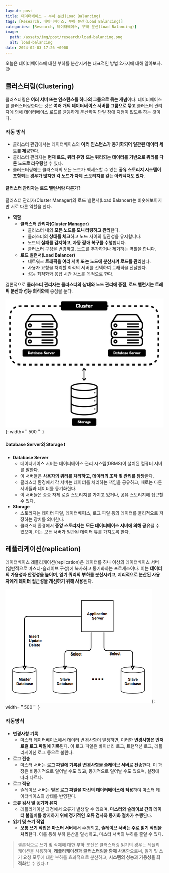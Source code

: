 ```yaml
---
layout: post
title: 데이터베이스 - 부하 분산(Load Balancing)
tags: [Research, 데이터베이스, 부하 분산(Load Balancing)]
categories: [Research, 데이터베이스, 부하 분산(Load Balancing)]
image:
  path: /assets/img/post/research/load-balancing.png
  alt: load-balancing
date: 2024-02-03 17:26 +0900
---
```


오늘은 데이터베이스에 대한 부하를 분산시키는 대표적인 방법 2가지에 대해 알아보자. 😉

## 클러스터링(Clustering)

클러스터링은 **여러 서버 또는 인스턴스를 하나의 그룹으로 묶는 개념**이다.
데이터베이스를 클러스터링한다는 것은 **여러 개의 데이터베이스 서버를 그룹으로 묶고** 클러스터 관리자에 의해 데이터베이스 로드를 균등하게 분산하여 단일 장애 지점이 없도록 하는 것이다.

### 작동 방식

- 클러스터 환경에서는 데이터베이스의 **여러 인스턴스가 동기화되어 일관된 데이터 세트를 제공**한다.
- 클러스터 관리자는 **현재 로드, 쿼리 유형 또는 쿼리되는 데이터를 기반으로 쿼리를 다른 노드로 라우팅**할 수 있다.
- 클러스터링에는 클러스터의 모든 노드가 액세스할 수 있는 **공유 스토리지 시스템이 포함되는 경우가 많지만 각 노드가 자체 스토리지를 갖는 아키텍처도 있다**.

#### 클러스터 관리자는 로드 밸런서랑 다른가?

클러스터 관리자(Cluster Manager)와 로드 밸런서(Load Balancer)는 비슷해보이지만 서로 다른 역할을 한다.

- **역할**
  - **클러스터 관리자(Cluster Manager)**
    - 클러스터 내의 **모든 노드를 모니터링하고 관리**한다.
    - 클러스터의 **상태를 체크**하고 노드 사이의 일관성을 유지합니다.
    - 노드의 **실패를 감지하고, 자동 장애 복구를 수행**합니다.
    - 클러스터 구성을 변경하고, 노드를 추가하거나 제거하는 역할을 합니다.
  - **로드 밸런서(Load Balancer)**
    - 네트워크 **트래픽을 여러 서버 또는 노드에 분산시켜 로드를 관리**한다.
    - 사용자 요청을 처리할 최적의 서버를 선택하여 트래픽을 전달한다.
    - 성능 최적화와 응답 시간 감소를 목적으로 한다.

결론적으로 **클러스터 관리자는 클러스터의 상태와 노드 관리에 중점**, **로드 밸런서는 트래픽 분산과 성능 최적화**에 중점을 둔다.

![db-clustering](/assets/img/post/research/db-clustering.png){: width=＂500＂ }

#### Database Server와 Storage ❗️

- **Database Server**
  - 데이터베이스 서버는 데이터베이스 관리 시스템(DBMS)이 설치된 컴퓨터 서버를 말한다.
  - 이 서버들은 **사용자의 쿼리를 처리하고, 데이터의 조작 및 관리를 담당**한다.
  - 클러스터 환경에서 각 서버는 데이터를 처리하는 책임을 공유하고, 때로는 다른 서버들과 데이터를 동기화한다.
  - 이 서버들은 종종 자체 로컬 스토리지를 가지고 있거나, 공유 스토리지에 접근할 수 있다.
- **Storage**
  - 스토리지는 데이터 파일, 데이터베이스, 로그 파일 등의 데이터를 물리적으로 저장하는 장치를 의미한다.
  - 클러스터 환경에서 **중앙 스토리지는 모든 데이터베이스 서버에 의해 공유**될 수 있으며, 이는 모든 서버가 일관된 데이터 뷰를 가지도록 한다.

## 레플리케이션(replication)

데이터베이스 레플리케이션(replication)은 데이터를 하나 이상의 데이터베이스 서버(일반적으로 마스터-슬레이브 구성)에 복사하고 동기화하는 프로세스이다. 이는 **데이터의 가용성과 안정성을 높이며, 읽기 쿼리의 부하를 분산시키고, 지리적으로 분산된 사용자에게 데이터 접근성을 개선하기 위해 사용**된다.

![db-replication](/assets/img/post/research/db-replication.png){: width=＂500＂ }

### 작동방식

- **변경사항 기록**
  - 마스터 데이터베이스에서 데이터 변경사항이 발생하면, 이러한 **변경사항은 먼저 로컬 로그 파일에 기록**된다. 이 로그 파일은 바이너리 로그, 트랜잭션 로그, 레플리케이션 로그 등으로 불린다.
- **로그 전송**
  - 마스터 서버는 **로그 파일에 기록된 변경사항을 슬레이브 서버로 전송**한다. 이 과정은 비동기적으로 일어날 수도 있고, 동기적으로 일어날 수도 있으며, 설정에 따라 다르다.
- **로그 적용**
  - 슬레이브 서버는 **받은 로그 파일을 자신의 데이터베이스에 적용**하여 마스터 데이터베이스의 상태를 반영한다.
- **오류 검사 및 동기화 유지**
  - 레플리케이션 과정에서 오류가 발생할 수 있으며, **마스터와 슬레이브 간의 데이터 불일치를 방지하기 위해 정기적인 오류 검사와 동기화 절차가 수행**된다.
- **읽기 및 쓰기 작업**
  - **보통 쓰기 작업은 마스터 서버**에서 수행되고, **슬레이브 서버는 주로 읽기 작업을 처리**한다. 이를 통해 부하 분산을 달성하고, 마스터 서버의 부하를 줄일 수 있다.

> 결론적으로 쓰기 및 삭제에 대한 부하 분산은 클러스터링 읽기의 경우는 레플리케이션을 사용하며, **레플리케이션과 클러스터링을 함께 사용**함으로써, 읽기 및 쓰기 요청 모두에 대한 부하를 효과적으로 분산하고, **시스템의 성능과 가용성을 최적화**할 수 있다. ❗️
